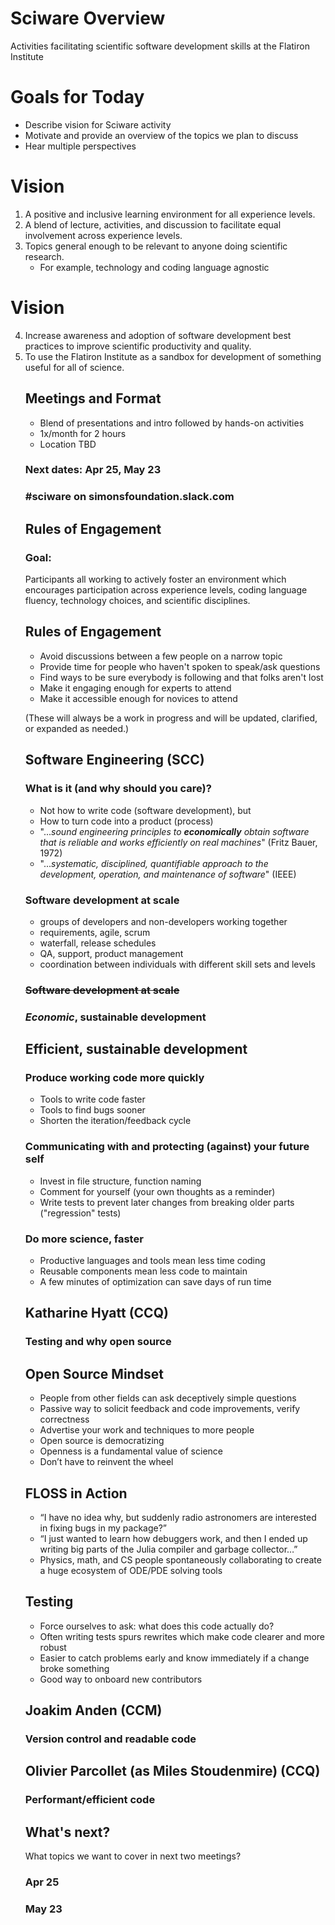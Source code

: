 # Sciware Overview

Activities facilitating scientific software development skills at the Flatiron Institute


# Goals for Today 

- Describe vision for Sciware activity
- Motivate and provide an overview of the topics we plan to discuss 
- Hear multiple perspectives



# Vision

1. A positive and inclusive learning environment for all experience levels.
2. A blend of lecture, activities, and discussion to facilitate equal involvement across experience levels.
3. Topics general enough to be relevant to anyone doing scientific research.
    - For example, technology and coding language agnostic


# Vision

<ol start='4'>
<li>Increase awareness and adoption of software development best practices to improve scientific productivity and quality.</li>
<li>To use the Flatiron Institute as a sandbox for development of something useful for all of science.</li>
</li>


## Meetings and Format

- Blend of presentations and intro followed by hands-on activities
- 1x/month for 2 hours
- Location TBD

### Next dates: Apr 25, May 23

### #sciware on simonsfoundation.slack.com



## Rules of Engagement

### Goal: 

Participants all working to actively foster an environment which encourages participation across experience levels, coding language fluency, technology choices, and scientific disciplines.


## Rules of Engagement

- Avoid discussions between a few people on a narrow topic
- Provide time for people who haven't spoken to speak/ask questions
- Find ways to be sure everybody is following and that folks aren't lost
- Make it engaging enough for experts to attend
- Make it accessible enough for novices to attend

(These will always be a work in progress and will be updated, clarified, or expanded as needed.)



## Software Engineering (SCC)

### What is it (and why should you care)?

- Not how to write code (software development), but
- How to turn code into a product (process)
- "...*sound engineering principles to <b>economically</b> obtain software that is reliable and works efficiently on real machines*" (Fritz Bauer, 1972)
- "...*systematic, disciplined, quantifiable approach to the development, operation, and maintenance of software*" (IEEE)


### Software development at scale

- groups of developers and non-developers working together
- requirements, agile, scrum
- waterfall, release schedules
- QA, support, product management
- coordination between individuals with different skill sets and levels


### <strike>Software development at scale</strike>
### *Economic*, sustainable development


## Efficient, sustainable development

### Produce working code more quickly

- Tools to write code faster
- Tools to find bugs sooner
- Shorten the iteration/feedback cycle


### Communicating with and protecting (against) your future self

- Invest in file structure, function naming
- Comment for yourself (your own thoughts as a reminder)
- Write tests to prevent later changes from breaking older parts ("regression" tests)


### Do more science, faster

- Productive languages and tools mean less time coding
- Reusable components mean less code to maintain
- A few minutes of optimization can save days of run time



## Katharine Hyatt (CCQ)
### Testing and why open source


## Open Source Mindset
  - People from other fields can ask deceptively simple questions
  - Passive way to solicit feedback and code improvements, verify correctness
  - Advertise your work and techniques to more people
  - Open source is democratizing
  - Openness is a fundamental value of science
  - Don’t have to reinvent the wheel


## FLOSS in Action
  - “I have no idea why, but suddenly radio astronomers are interested in fixing bugs in my package?”
  - “I just wanted to learn how debuggers work, and then I ended up writing big parts of the Julia compiler and garbage collector…”
  - Physics, math, and CS people spontaneously collaborating to create a huge ecosystem of ODE/PDE solving tools


## Testing
  - Force ourselves to ask: what does this code actually do?
  - Often writing tests spurs rewrites which make code clearer and more robust
  - Easier to catch problems early and know immediately if a change broke something
  - Good way to onboard new contributors



## Joakim Anden (CCM)
### Version control and readable code



## Olivier Parcollet (as Miles Stoudenmire) (CCQ)
### Performant/efficient code



## What's next? 
What topics we want to cover in next two meetings?

### Apr 25

### May 23

